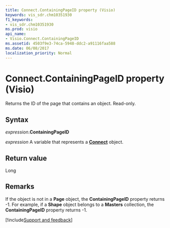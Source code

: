 ```yaml
---
title: Connect.ContainingPageID property (Visio)
keywords: vis_sdr.chm10351930
f1_keywords:
- vis_sdr.chm10351930
ms.prod: visio
api_name:
- Visio.Connect.ContainingPageID
ms.assetid: 4503f9e3-74ca-5948-ddc2-a91116faa588
ms.date: 06/08/2017
localization_priority: Normal
---
```



# Connect.ContainingPageID property (Visio)

Returns the ID of the page that contains an object. Read-only.


## Syntax

_expression_.**ContainingPageID**

_expression_ A variable that represents a **[Connect](Visio.Connect.md)** object.


## Return value

Long


## Remarks

If the object is not in a  **Page** object, the **ContainingPageID** property returns -1. For example, if a **Shape** object belongs to a **Masters** collection, the **ContainingPageID** property returns -1.

[!include[Support and feedback](~/includes/feedback-boilerplate.md)]